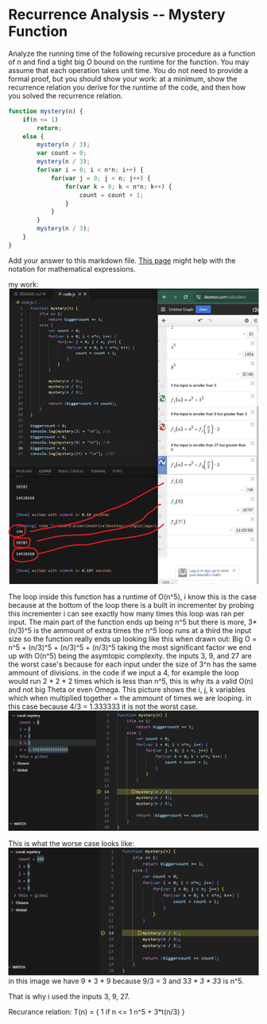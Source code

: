 # Recurrence Analysis -- Mystery Function

Analyze the running time of the following recursive procedure as a function of
$n$ and find a tight big $O$ bound on the runtime for the function. You may
assume that each operation takes unit time. You do not need to provide a formal
proof, but you should show your work: at a minimum, show the recurrence relation
you derive for the runtime of the code, and then how you solved the recurrence
relation.

```javascript
function mystery(n) {
    if(n <= 1)
        return;
    else {
        mystery(n / 3);
        var count = 0;
        mystery(n / 3);
        for(var i = 0; i < n*n; i++) {
            for(var j = 0; j < n; j++) {
                for(var k = 0; k < n*n; k++) {
                    count = count + 1;
                }
            }
        }
        mystery(n / 3);
    }
}
```

Add your answer to this markdown file. [This
page](https://docs.github.com/en/get-started/writing-on-github/working-with-advanced-formatting/writing-mathematical-expressions)
might help with the notation for mathematical expressions.

my work:
![alt text](image.png)

The loop inside this function has a runtime of O(n^5), i know this is the case because at the bottom of the loop there is a built in incrementer by probing this incrementer i can see exactly how many times this loop was ran per input. The main part of the function ends up being n^5 but there is more, 3*(n/3)^5 is the ammount of extra times the n^5 loop runs at a third the input size so the function really ends up looking like this when drawn out:
Big O  = n^5 + (n/3)^5 + (n/3)^5 + (n/3)^5
taking the most significant factor we end up with O(n^5) being the asymtopic complexity.
the inputs 3, 9, and 27 are the worst case's because for each input under the size of 3^n has the same ammount of divisions. in the code if we input a 4, for example the loop would run 2 * 2 * 2 times which is less than n^5, this is why its a valid O(n) and not big Theta or even Omega. This picture shows the i, j, k variables which when multiplied together = the ammount of times we are looping. in this case because 4/3 = 1.333333 it is not the worst case.
![alt text](image-1.png)

This is what the worse case looks like:
![alt text](image-2.png)
in this image we have 9 * 3 * 9 because 9/3 = 3 and 3*3 * 3 * 3*3 is n^5.

That is why i used the inputs 3, 9, 27.

Recurance relation:
T(n) = 
{
    1 if n <= 1
    n^5 + 3*t(n/3)
}